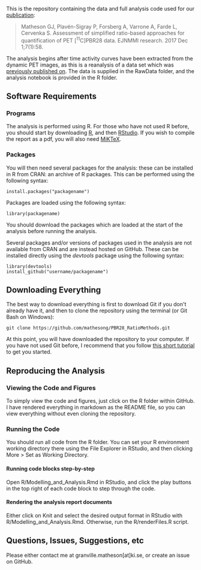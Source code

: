 This is the repository containing the data and full analysis code used
for our
[publication](https://ejnmmires.springeropen.com/articles/10.1186/s13550-017-0304-1):

> Matheson GJ, Plavén-Sigray P, Forsberg A, Varrone A, Farde L,
> Cervenka S. Assessment of simplified ratio-based approaches for
> quantification of PET \[<sup>11</sup>C\]PBR28 data. EJNMMI research.
> 2017 Dec 1;7(1):58.

The analysis begins after time activity curves have been extracted from
the dynamic PET images, as this is a reanalysis of a data set which was
[previously published
on](https://link.springer.com/article/10.1007%2Fs00259-015-3149-8). The
data is supplied in the RawData folder, and the analysis notebook is
provided in the R folder.

Software Requirements
---------------------

### Programs

The analysis is performed using R. For those who have not used R before,
you should start by downloading [R](https://www.r-project.org/), and
then [RStudio](https://www.r-project.org/). If you wish to compile the
report as a pdf, you will also need [MiKTeX](https://miktex.org/).

### Packages

You will then need several packages for the analysis: these can be
installed in R from CRAN: an archive of R packages. This can be
performed using the following syntax:

    install.packages("packagename")

Packages are loaded using the following syntax:

    library(packagename)

You should download the packages which are loaded at the start of the
analysis before running the analysis.

Several packages and/or versions of packages used in the analysis are
not available from CRAN and are instead hosted on GitHub. These can be
installed directly using the *devtools* package using the following
syntax:

    library(devtools)
    install_github("username/packagename")

Downloading Everything
----------------------

The best way to download everything is first to download Git if you
don't already have it, and then to clone the repository using the
terminal (or Git Bash on Windows):

    git clone https://github.com/mathesong/PBR28_RatioMethods.git

At this point, you will have downloaded the repository to your computer.
If you have not used Git before, I recommend that you follow [this short
tutorial](https://try.github.io/levels/1/challenges/1) to get you
started.

Reproducing the Analysis
------------------------

### Viewing the Code and Figures

To simply view the code and figures, just click on the R folder within
GitHub. I have rendered everything in markdown as the README file, so
you can view everything without even cloning the repository.

### Running the Code

You should run all code from the R folder. You can set your R
environment working directory there using the File Explorer in RStudio,
and then clicking More &gt; Set as Working Directory.

#### Running code blocks step-by-step

Open R/Modelling\_and\_Analysis.Rmd in RStudio, and click the play
buttons in the top right of each code block to step through the code.

#### Rendering the analysis report documents

Either click on Knit and select the desired output format in RStudio
with R/Modelling\_and\_Analysis.Rmd. Otherwise, run the R/renderFiles.R
script.

Questions, Issues, Suggestions, etc
-----------------------------------

Please either contact me at granville.matheson\[at\]ki.se, or create an
issue on GitHub.
